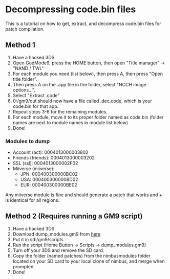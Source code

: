 # Decompressing code.bin files
This is a tutorial on how to get, extract, and decompress code.bin files for patch compilation.

## Method 1
1. Have a hacked 3DS
2. Open GodMode9, press the HOME button, then open "Title manager" -> "NAND / TWL"
3. For each module you need (list below), then press A, then press "Open title folder".
4. Then press A on the .app file in the folder, select "NCCH image options...".
5. Select "Extract .code"
6. 0:/gm9/out should now have a file called <ModuleTitleID>.dec.code, which is your code.bin for that app.
7. Repeat steps 3-6 for the remaining modules.
8. For each module, move it to its proper folder named as code.bin (folder names are next to module names in module list below)
9. Done!

### Modules to dump
- Account (act): 0004013000003802
- Friends (friends): 0004013000003202
- SSL (ssl): 0004013000002F02
- Miiverse (miiverse):
    - JPN: 000400300000BC02
    - USA: 000400300000BD02
    - EUR: 000400300000BE02

Any miiverse module is fine and should generate a patch that works and + is identical for all regions.

## Method 2 (Requires running a GM9 script)
1. Have a hacked 3DS
2. Download dump_modules.gm9 from [here](https://github.com/TraceEntertains/nimbus-module-extractor/releases/latest)
3. Put it in sd:/gm9/scripts
4. Run the script (Home Button -> Scripts -> dump_modules.gm9)
5. Turn off your 3DS and remove the SD card.
6. Copy the folder (named patches) from the nimbusmodules folder located on your SD card to your local clone of nimbus, and merge when prompted.
7. Done!